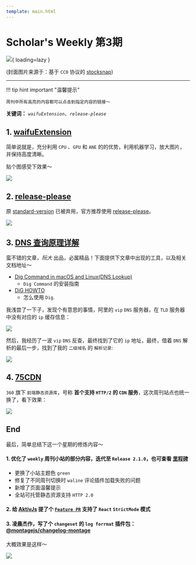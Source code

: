 ```yaml
---
template: main.html
---
```


# Scholar's Weekly 第3期

![](https://to-out-use.oss-cn-hangzhou.aliyuncs.com/common/FNgMsr.jpg){ loading=lazy }


(封面图片来源于：基于 `CC0` 协议的 [stocksnap](https://stocksnap.io/photo/ocean-waves-HH2BJ1I6ZK))

------

!!! tip hint important "温馨提示"

    周刊中所有高亮的内容都可以点击到指定内容的链接～

**关键词：** *`waifuExtension`*、*`release-please`*

## 1. [waifuExtension](https://github.com/Vaida12345/waifuExtension)

简单说就是，充分利用 `CPU` 、`GPU` 和 `ANE` 的的优势，利用机器学习，放大图片，并保持高度清晰。

贴个图感受下效果～

![](https://to-out-use.oss-cn-hangzhou.aliyuncs.com/common/2WgK8L.jpg)

## 2. [release-please](https://github.com/googleapis/release-please)

原 [standard-version](https://github.com/conventional-changelog/standard-version) 已被弃用，官方推荐使用 [release-please](https://github.com/googleapis/release-please)。

![](https://to-out-use.oss-cn-hangzhou.aliyuncs.com/common/FMBIqw.png)

## 3. [DNS 查询原理详解](https://www.ruanyifeng.com/blog/2022/08/dns-query.html)

蛮不错的文章，*阮大* 出品，必属精品！下面提供下文章中出现的工具，以及相关文档地址～

- [Dig Command in macOS and Linux(DNS Lookup)](https://akkireddy.medium.com/dig-command-in-macos-and-linux-dns-lookup-f641c2110542)
   - `Dig Command` 的安装指南
- [DiG HOWTO](https://www.madboa.com/geek/dig/#ttl)
   - 怎么使用 `Dig`.

我浅尝了一下子，发现个有意思的事情，阿里的 `vip` `DNS` 服务器，在 `TLD` 服务器中没有对应的 `ip` 缓存信息：

![](https://to-out-use.oss-cn-hangzhou.aliyuncs.com/common/skVnOk.png)

然后，我经历了一波 `vip` `DNS` 反查，最终找到了它的 `ip` 地址，最终，借着 `DNS` 解析的最后一步，找到了我的 `二级域名` 的 `解析记录`:

![](https://to-out-use.oss-cn-hangzhou.aliyuncs.com/common/5lfFcv.png)

## 4. [75CDN](https://cdn.baomitu.com/)

`360` 旗下 `前端静态资源库`，号称 **首个支持 `HTTP/2` 的 `CDN` 服务**，这次周刊站点也统一换了，看下效果：

![](https://to-out-use.oss-cn-hangzhou.aliyuncs.com/common/0ndolO.png)


## End

最后，简单总结下这一个星期的修炼内容～

#### 1. 优化了 `weekly` 周刊小站的部分内容，迭代至 `Release 2.1.0`，也可查看 [里程碑](/LANDMARK/)

- 更换了小站主题色 `green`
- 修复了不同周刊切换时 `waline` 评论插件加载失败的问题
- 新增了页面温馨提示
- 全站可托管静态资源支持 `HTTP 2.0`

#### 2. 给 [AktivJs](https://github.com/myNameIsDu/aktiv) 提了个 [`Feature PR`](https://github.com/myNameIsDu/aktiv/pull/84) 支持了 `React` `StrictMode` 模式

#### 3. 凌晨杰作，写了个 `changeset` 的 `log forrmat` 插件包：[@montagejs/changelog-montage](https://www.npmjs.com/package/@montagejs/changelog-montage)

大概效果是这样～

![](https://to-out-use.oss-cn-hangzhou.aliyuncs.com/common/w3w0Ca.png)
